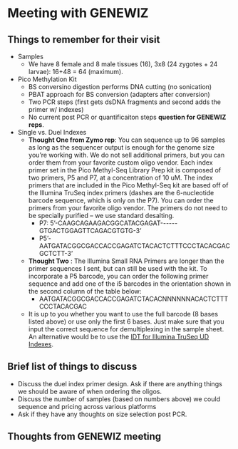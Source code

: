 # Meeting with GENEWIZ


## Things to remember for their visit
 * Samples
   * We have 8 female and 8 male tissues (16), 3x8 (24 zygotes + 24 larvae): 16+48 = 64 (maximum).
 * Pico Methylation Kit
   * BS conversino digestion performs DNA cutting (no sonication)
   * PBAT approach for BS conversion (adapters after conversion)
   * Two PCR steps (first gets dsDNA fragments and second adds the primer w/ indexes)
   * No current post PCR or quantificaiton steps **question for GENEWIZ reps**.
 * Single vs. Duel Indexes
    * **Thought One from Zymo rep**: You can sequence up to 96 samples as long as the sequencer output is enough for the genome size you’re working with. We do not sell additional primers, but you can order them from your favorite custom oligo vendor. Each index primer set in the Pico Methyl-Seq Library Prep kit is composed of two primers, P5 and P7, at a concentration of 10 uM. The index primers that are included in the Pico Methyl-Seq kit are based off of the Illumina TruSeq index primers (dashes are the 6-nucleotide barcode sequence, which is only on the P7). You can order the primers from your favorite oligo vendor. The primers do not need to be specially purified – we use standard desalting.
      * P7: 5’-CAAGCAGAAGACGGCATACGAGAT------GTGACTGGAGTTCAGACGTGTG-3’
      * P5’-AATGATACGGCGACCACCGAGATCTACACTCTTTCCCTACACGACGCTCTT-3’
    * **Thought Two** : The Illumina Small RNA Primers are longer than the primer sequences I sent, but can still be used with the kit. To incorporate a P5 barcode, you can order the following primer sequence and add one of the i5 barcodes in the orientation shown in the second column of the table below:
      * AATGATACGGCGACCACCGAGATCTACACNNNNNNACACTCTTTCCCTACACGAC
    * It is up to you whether you want to use the full barcode (8 bases listed above) or use only the first 6 bases. Just make sure that you input the correct sequence for demultiplexing in the sample sheet. An alternative would be to use the [IDT for Illumina TruSeq UD Indexes](https://support.illumina.com/sequencing/sequencing_kits/idt-truseq-dna-rna-udi.html).

## Brief list of things to discuss
  * Discuss the duel index primer design. Ask if there are anything things we should be aware of when ordering the oligos.
  * Discuss the number of samples (based on numbers above) we could sequence and pricing across various platforms
  * Ask if they have any thoughts on size selection post PCR.
  
## Thoughts from GENEWIZ meeting
